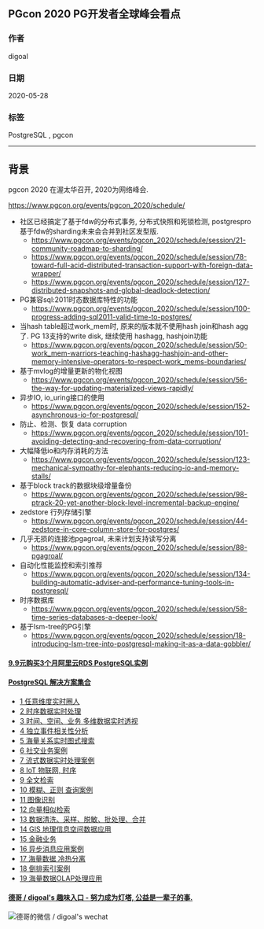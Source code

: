 ## PGcon 2020 PG开发者全球峰会看点   
  
### 作者  
digoal  
  
### 日期  
2020-05-28  
  
### 标签  
PostgreSQL , pgcon   
  
----  
  
## 背景  
pgcon 2020 在渥太华召开, 2020为网络峰会.    
  
https://www.pgcon.org/events/pgcon_2020/schedule/  
  
- 社区已经搞定了基于fdw的分布式事务, 分布式快照和死锁检测, postgrespro基于fdw的sharding未来会合并到社区发型版.    
    - https://www.pgcon.org/events/pgcon_2020/schedule/session/21-community-roadmap-to-sharding/  
    - https://www.pgcon.org/events/pgcon_2020/schedule/session/78-toward-full-acid-distributed-transaction-support-with-foreign-data-wrapper/  
    - https://www.pgcon.org/events/pgcon_2020/schedule/session/127-distributed-snapshots-and-global-deadlock-detection/  
- PG兼容sql:2011时态数据库特性的功能    
    - https://www.pgcon.org/events/pgcon_2020/schedule/session/100-progress-adding-sql2011-valid-time-to-postgres/  
- 当hash table超过work_mem时, 原来的版本就不使用hash join和hash agg了. PG 13支持的write disk, 继续使用 hashagg, hashjoin功能    
    - https://www.pgcon.org/events/pgcon_2020/schedule/session/50-work_mem-warriors-teaching-hashagg-hashjoin-and-other-memory-intensive-operators-to-respect-work_mems-boundaries/  
- 基于mvlog的增量更新的物化视图    
    - https://www.pgcon.org/events/pgcon_2020/schedule/session/56-the-way-for-updating-materialized-views-rapidly/  
- 异步IO, io_uring接口的使用    
    - https://www.pgcon.org/events/pgcon_2020/schedule/session/152-asynchronous-io-for-postgresql/  
- 防止、检测、恢复 data corruption  
    - https://www.pgcon.org/events/pgcon_2020/schedule/session/101-avoiding-detecting-and-recovering-from-data-corruption/  
- 大幅降低io和内存消耗的方法    
    - https://www.pgcon.org/events/pgcon_2020/schedule/session/123-mechanical-sympathy-for-elephants-reducing-io-and-memory-stalls/  
- 基于block track的数据块级增量备份    
    - https://www.pgcon.org/events/pgcon_2020/schedule/session/98-ptrack-20-yet-another-block-level-incremental-backup-engine/  
- zedstore 行列存储引擎    
    - https://www.pgcon.org/events/pgcon_2020/schedule/session/44-zedstore-in-core-column-store-for-postgres/  
- 几乎无损的连接池pgagroal, 未来计划支持读写分离    
    - https://www.pgcon.org/events/pgcon_2020/schedule/session/88-pgagroal/  
- 自动化性能监控和索引推荐    
    - https://www.pgcon.org/events/pgcon_2020/schedule/session/134-building-automatic-adviser-and-performance-tuning-tools-in-postgresql/  
- 时序数据库    
    - https://www.pgcon.org/events/pgcon_2020/schedule/session/58-time-series-databases-a-deeper-look/  
- 基于lsm-tree的PG引擎    
    - https://www.pgcon.org/events/pgcon_2020/schedule/session/18-introducing-lsm-tree-into-postgresql-making-it-as-a-data-gobbler/  
    
  
  
  
  
  
  
  
  
  
  
  
  
  
  
  
  
  
  
  
  
  
  
  
  
  
#### [9.9元购买3个月阿里云RDS PostgreSQL实例](https://www.aliyun.com/database/postgresqlactivity "57258f76c37864c6e6d23383d05714ea")
  
  
#### [PostgreSQL 解决方案集合](https://yq.aliyun.com/topic/118 "40cff096e9ed7122c512b35d8561d9c8")
- [1 任意维度实时圈人](https://yq.aliyun.com/topic/118 "40cff096e9ed7122c512b35d8561d9c8")
- [2 时序数据实时处理](https://yq.aliyun.com/topic/118 "40cff096e9ed7122c512b35d8561d9c8")
- [3 时间、空间、业务 多维数据实时透视](https://yq.aliyun.com/topic/118 "40cff096e9ed7122c512b35d8561d9c8")
- [4 独立事件相关性分析](https://yq.aliyun.com/topic/118 "40cff096e9ed7122c512b35d8561d9c8")
- [5 海量关系实时图式搜索](https://yq.aliyun.com/topic/118 "40cff096e9ed7122c512b35d8561d9c8")
- [6 社交业务案例](https://yq.aliyun.com/topic/118 "40cff096e9ed7122c512b35d8561d9c8")
- [7 流式数据实时处理案例](https://yq.aliyun.com/topic/118 "40cff096e9ed7122c512b35d8561d9c8")
- [8 IoT 物联网, 时序](https://yq.aliyun.com/topic/118 "40cff096e9ed7122c512b35d8561d9c8")
- [9 全文检索](https://yq.aliyun.com/topic/118 "40cff096e9ed7122c512b35d8561d9c8")
- [10 模糊、正则 查询案例](https://yq.aliyun.com/topic/118 "40cff096e9ed7122c512b35d8561d9c8")
- [11 图像识别](https://yq.aliyun.com/topic/118 "40cff096e9ed7122c512b35d8561d9c8")
- [12 向量相似检索](https://yq.aliyun.com/topic/118 "40cff096e9ed7122c512b35d8561d9c8")
- [13 数据清洗、采样、脱敏、批处理、合并](https://yq.aliyun.com/topic/118 "40cff096e9ed7122c512b35d8561d9c8")
- [14 GIS 地理信息空间数据应用](https://yq.aliyun.com/topic/118 "40cff096e9ed7122c512b35d8561d9c8")
- [15 金融业务](https://yq.aliyun.com/topic/118 "40cff096e9ed7122c512b35d8561d9c8")
- [16 异步消息应用案例](https://yq.aliyun.com/topic/118 "40cff096e9ed7122c512b35d8561d9c8")
- [17 海量数据 冷热分离](https://yq.aliyun.com/topic/118 "40cff096e9ed7122c512b35d8561d9c8")
- [18 倒排索引案例](https://yq.aliyun.com/topic/118 "40cff096e9ed7122c512b35d8561d9c8")
- [19 海量数据OLAP处理应用](https://yq.aliyun.com/topic/118 "40cff096e9ed7122c512b35d8561d9c8")
  
  
#### [德哥 / digoal's 趣味入口 - 努力成为灯塔, 公益是一辈子的事.](https://github.com/digoal/blog/blob/master/README.md "22709685feb7cab07d30f30387f0a9ae")
  
  
![德哥的微信 / digoal's wechat](../pic/digoal_weixin.jpg "f7ad92eeba24523fd47a6e1a0e691b59")
  

